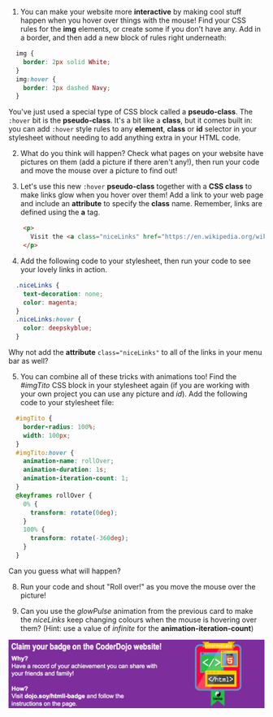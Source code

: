 1. You can make your website more **interactive** by making cool stuff happen when you hover over things with the mouse! Find your CSS rules for the **img** elements, or create some if you don't have any. Add in a border, and then add a new block of rules right underneath:
  ```css
    img {
      border: 2px solid White;
    }
    img:hover {
      border: 2px dashed Navy;
    }
  ```
  You've just used a special type of CSS block called a **pseudo-class**. The `:hover` bit is the **pseudo-class**. It's a bit like a **class**, but it comes built in: you can add `:hover` style rules to any **element**, **class** or **id** selector in your stylesheet without needing to add anything extra in your HTML code.

2. What do you think will happen? Check what pages on your website have pictures on them \(add a picture if there aren't any!\), then run your code and move the mouse over a picture to find out!

3. Let's use this new `:hover` **pseudo-class** together with a **CSS class** to make links glow when you hover over them! Add a link to your web page and include an **attribute** to specify the **class** name. Remember, links are defined using the **a** tag.
  ```html
      <p>
        Visit the <a class="niceLinks" href="https://en.wikipedia.org/wiki/Ireland">Wikipedia page</a> to learn even more about Ireland!
      </p>
  ```

4. Add the following code to your stylesheet, then run your code to see your lovely links in action.
  ```css
    .niceLinks {
      text-decoration: none;
      color: magenta;
    }
    .niceLinks:hover {
      color: deepskyblue;
    }
  ```

  Why not add the **attribute** `class="niceLinks"` to all of the links in your menu bar as well?

5. You can combine all of these tricks with animations too! Find the _#imgTito_ CSS block in your stylesheet again \(if you are working with your own project you can use any picture and _id_\). Add the following code to your stylesheet file:
  ```css
    #imgTito {
      border-radius: 100%;
      width: 100px;
    }
    #imgTito:hover {
      animation-name: rollOver;
      animation-duration: 1s;
      animation-iteration-count: 1;
    }
    @keyframes rollOver {
      0% {
        transform: rotate(0deg);
      }
      100% {
        transform: rotate(-360deg);
      }
    }
  ```
  Can you guess what will happen?

8. Run your code and shout "Roll over!" as you move the mouse over the picture!

9. Can you use the _glowPulse_ animation from the previous card to make the _niceLinks_ keep changing colours when the mouse is hovering over them? \(Hint: use a value of _infinite_ for the **animation-iteration-count**\)

![](assets/badge-footer-image-html-intermed.png)



